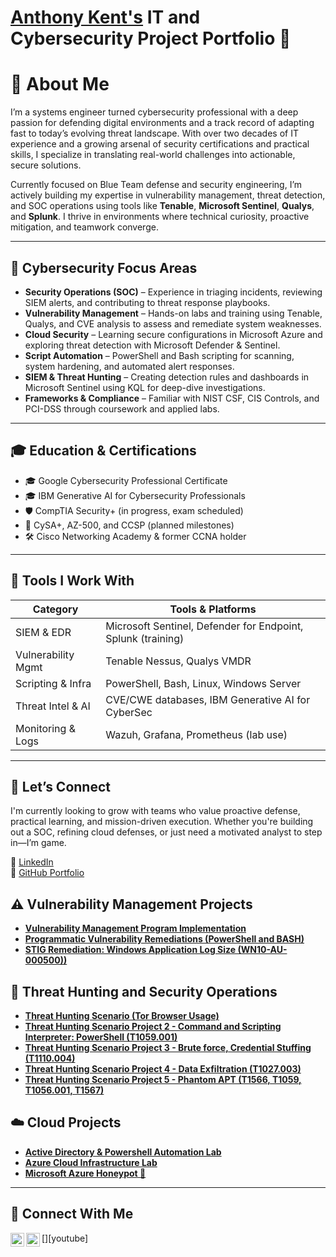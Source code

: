 # <a href="https://www.linkedin.com/in/akentitpro/">Anthony Kent's</a> IT and Cybersecurity Project Portfolio 🔐

# 👋 About Me

I’m a systems engineer turned cybersecurity professional with a deep passion for defending digital environments and a track record of adapting fast to today’s evolving threat landscape. With over two decades of IT experience and a growing arsenal of security certifications and practical skills, I specialize in translating real-world challenges into actionable, secure solutions.

Currently focused on Blue Team defense and security engineering, I’m actively building my expertise in vulnerability management, threat detection, and SOC operations using tools like **Tenable**, **Microsoft Sentinel**, **Qualys**, and **Splunk**. I thrive in environments where technical curiosity, proactive mitigation, and teamwork converge.

---

## 🔐 Cybersecurity Focus Areas

- **Security Operations (SOC)** – Experience in triaging incidents, reviewing SIEM alerts, and contributing to threat response playbooks.  
- **Vulnerability Management** – Hands-on labs and training using Tenable, Qualys, and CVE analysis to assess and remediate system weaknesses.  
- **Cloud Security** – Learning secure configurations in Microsoft Azure and exploring threat detection with Microsoft Defender & Sentinel.  
- **Script Automation** – PowerShell and Bash scripting for scanning, system hardening, and automated alert responses.  
- **SIEM & Threat Hunting** – Creating detection rules and dashboards in Microsoft Sentinel using KQL for deep-dive investigations.  
- **Frameworks & Compliance** – Familiar with NIST CSF, CIS Controls, and PCI-DSS through coursework and applied labs.

---

## 🎓 Education & Certifications

- 🎓 Google Cybersecurity Professional Certificate  
- 🎓 IBM Generative AI for Cybersecurity Professionals  
- 🛡️ CompTIA Security+ (in progress, exam scheduled)  
- 🧠 CySA+, AZ-500, and CCSP (planned milestones)  
- 🛠️ Cisco Networking Academy & former CCNA holder  

---

## 🔧 Tools I Work With

| Category           | Tools & Platforms |
|--------------------|-------------------|
| SIEM & EDR         | Microsoft Sentinel, Defender for Endpoint, Splunk (training) |
| Vulnerability Mgmt | Tenable Nessus, Qualys VMDR |
| Scripting & Infra  | PowerShell, Bash, Linux, Windows Server |
| Threat Intel & AI  | CVE/CWE databases, IBM Generative AI for CyberSec |
| Monitoring & Logs  | Wazuh, Grafana, Prometheus (lab use) |

---

## 🤝 Let’s Connect

I'm currently looking to grow with teams who value proactive defense, practical learning, and mission-driven execution. Whether you're building out a SOC, refining cloud defenses, or just need a motivated analyst to step in—I’m game.

🔗 [LinkedIn](https://www.linkedin.com/in/akentitpro/)  
📁 [GitHub Portfolio](https://github.com/AnthonyKSec)

## ⚠️ Vulnerability Management Projects

- **[Vulnerability Management Program Implementation](https://github.com/AnthonyKSec/vulnerability-management-program/tree/main)**
- **[Programmatic Vulnerability Remediations (PowerShell and BASH)](https://github.com/AnthonyKSec/programmatic-vulnerability-remediations)**
- **[STIG Remediation: Windows Application Log Size (WN10-AU-000500))](https://github.com/AnthonyKSec/STIG-Remediation-Windows-Application-Log-Size)**

## 🚨 Threat Hunting and Security Operations

- **[Threat Hunting Scenario (Tor Browser Usage)](https://github.com/AnthonyKSec/threat-hunting-scenario-tor)**
- **[Threat Hunting Scenario Project 2 - Command and Scripting Interpreter: PowerShell (T1059.001)](https://github.com/AnthonyKSec/Threat-Hunting-T1059)**
- **[Threat Hunting Scenario Project 3 - Brute force, Credential Stuffing (T1110.004)](https://github.com/AnthonyKSec/Threat-Hunting-Cridential-Stuffing)**
- **[Threat Hunting Scenario Project 4 - Data Exfiltration (T1027.003)](https://github.com/AnthonyKSec/Threat-Hunting-Data-Exfiltration)**
- **[Threat Hunting Scenario Project 5 - Phantom APT (T1566, T1059, T1056.001, T1567)](https://github.com/AnthonyKSec/Threat-Hunting-Phantom-Hackers-APT)**

## ☁️ Cloud Projects
- **[Active Directory & Powershell Automation Lab](https://github.com/techgneek/Active-Directory-and-Powershell-Automation)**
- **[Azure Cloud Infrastructure Lab](https://github.com/techgneek/Azure-Cloud-Infrastructure-Lab)**
- **[Microsoft Azure Honeypot 🍯](https://github.com/AnthonyKSec/Azure-Honeypot)**

<hr/>

## 🤳 Connect With Me

[<img align="left" alt="___________ | LinkedIn" width="22px" src="https://cdn.jsdelivr.net/npm/simple-icons@v3/icons/linkedin.svg" />][linkedin]
[<img align="left" alt="___________ | YouTube" width="22px" src="https://cdn.jsdelivr.net/npm/simple-icons@v3/icons/youtube.svg" />][youtube]

[linkedin]: https://www.linkedin.com/in/akentitpro/___________
[linkedin]: https://www.youtube.com/@SecOpsSymphony___________

<!--
<img width="35" alt="image" src="https://github.com/user-attachments/assets/2f41c7cd-5ea8-4475-b451-a37161b6c3fb"> 
<img width="35" alt="image" src="https://github.com/user-attachments/assets/77649969-9910-4994-8b96-74a116cfb2a8">
-->
